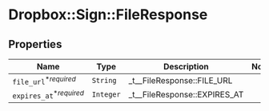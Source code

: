 # Dropbox::Sign::FileResponse



## Properties

| Name | Type | Description | Notes |
| ---- | ---- | ----------- | ----- |
| `file_url`<sup>*_required_</sup> | ```String``` |  _t__FileResponse::FILE_URL  |  |
| `expires_at`<sup>*_required_</sup> | ```Integer``` |  _t__FileResponse::EXPIRES_AT  |  |

